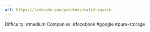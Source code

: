 ```yaml
---
url: https://leetcode.com/problems/valid-square
---
```


Difficulty: #medium
Companies: #facebook #google #pure-storage